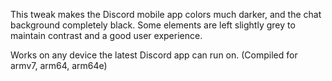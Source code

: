 This tweak makes the Discord mobile app colors much darker, and the chat background completely black. Some elements are left slightly grey to maintain contrast and a good user experience.

Works on any device the latest Discord app can run on. (Compiled for armv7, arm64, arm64e)
